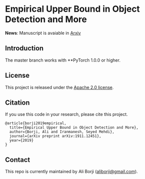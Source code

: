 # Empirical Upper Bound in Object Detection and More


**News**: Manuscript is avaiable in [Arxiv](https://arxiv.org/abs/1911.12451)


## Introduction
The master branch works with **PyTorch 1.0.0 or higher.


## License
This project is released under the [Apache 2.0 license](LICENSE).


## Citation

If you use this code in your research, please cite this project.

```
@article{borji2019empirical,
  title={Empirical Upper Bound in Object Detection and More},
  author={Borji, Ali and Iranmanesh, Seyed Mehdi},
  journal={arXiv preprint arXiv:1911.12451},
  year={2019}
}
```


## Contact

This repo is currently maintained by Ali Borji (aliborji@gmail.com).
